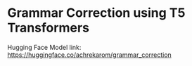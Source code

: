 # Grammar Correction using T5 Transformers
Hugging Face Model link: https://huggingface.co/achrekarom/grammar_correction

